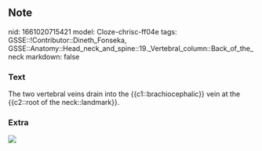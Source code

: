 ## Note
nid: 1661020715421
model: Cloze-chrisc-ff04e
tags: GSSE::!Contributor::Dineth_Fonseka, GSSE::Anatomy::Head_neck_and_spine::19._Vertebral_column::Back_of_the_neck
markdown: false

### Text
<div>
  The two vertebral veins drain into the {{c1::brachiocephalic}}
  vein at the {{c2::root of the neck::landmark}}.
</div>

### Extra
<img src="43441e1bd427cdc5e4663d86b035fc0b.jpg">
